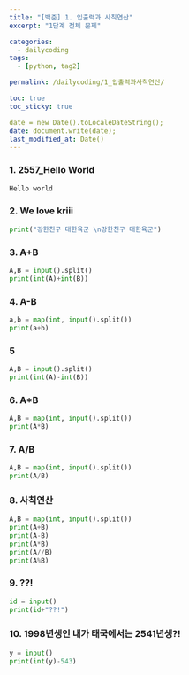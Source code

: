 ```yaml
---
title: "[백준] 1. 입출력과 사칙연산"
excerpt: "1단계 전체 문제"

categories:
  - dailycoding
tags:
  - [python, tag2]

permalink: /dailycoding/1_입출력과사칙연산/

toc: true
toc_sticky: true

date = new Date().toLocaleDateString();
date: document.write(date);
last_modified_at: Date()
---
```


### 1. 2557_Hello World

```python
Hello world
```

### 2. We love kriii

```python
print("강한친구 대한육군 \n강한친구 대한육군")
```
### 3. A+B

```python
A,B = input().split()
print(int(A)+int(B))
```
### 4. A-B

```python
a,b = map(int, input().split())
print(a+b)
```
### 5

```python
A,B = input().split()
print(int(A)-int(B))
```
### 6. A*B

```python
A,B = map(int, input().split())
print(A*B)
```
### 7. A/B

```python
A,B = map(int, input().split())
print(A/B)
```
### 8. 사칙연산

```python
A,B = map(int, input().split())
print(A+B)
print(A-B)
print(A*B)
print(A//B)
print(A%B)
```
### 9. ??!

```python
id = input()
print(id+"??!")
```
### 10. 1998년생인 내가 태국에서는 2541년생?!

```python
y = input()
print(int(y)-543)
```

